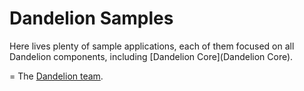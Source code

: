 Dandelion Samples
=================================================================

Here lives plenty of sample applications, each of them focused on all Dandelion components, including [Dandelion Core](Dandelion Core).

=
The [Dandelion team](http://dandelion.github.io/team/).